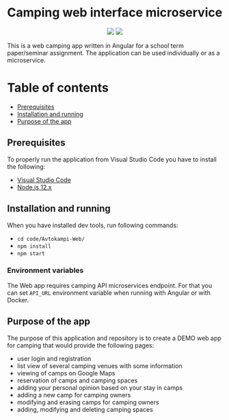 # Camping web interface microservice

<p align="center">
  <img src="https://github.com/camping-rso/camping-web-interface/blob/master/code/Avtokampi-Web/src/assets/images/logo/ikona.png?raw=true"/>
  <img src="https://angular.io/assets/images/logos/angular/angular.png"/>
</p>

This is a web camping app written in Angular for a school term paper/seminar assignment. The application can be used
individually or as a microservice.

Table of contents
=================
- [Prerequisites](#prerequisites)
- [Installation and running](#installation-and-running)
- [Purpose of the app](#purpose-of-the-app)

## Prerequisites
To properly run the application from Visual Studio Code you have to install the
following:

- [Visual Studio Code](https://code.visualstudio.com/)
- [Node.js 12.x](https://nodejs.org/)

## Installation and running
When you have installed dev tools, run following commands:
- `cd code/Avtokampi-Web/`
- `npm install`
- `npm start`

### Environment variables
The Web app requires camping API microservices endpoint. For that you can set `API_URL` environment variable when
running with Angular or with Docker. 

## Purpose of the app
The purpose of this application and repository is to create a DEMO web app for camping that would
provide the following pages:

- user login and registration
- list view of several camping venues with some information
- viewing of camps on Google Maps
- reservation of camps and camping spaces
- adding your personal opinion based on your stay in camps
- adding a new camp for camping owners
- modifying and erasing camps for camping owners
- adding, modifying and deleting camping spaces
